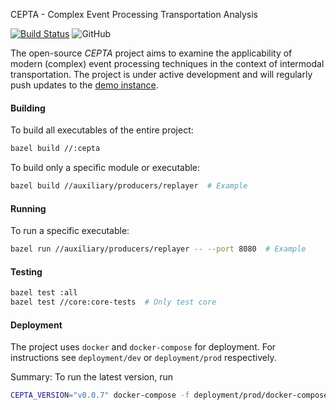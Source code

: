 CEPTA - Complex Event Processing Transportation Analysis

[![Build Status](https://travis-ci.com/bptlab/cepta.svg?branch=master)](https://travis-ci.com/bptlab/cepta)
![GitHub](https://img.shields.io/github/license/bptlab/cepta)

The open-source *CEPTA* project aims to examine the applicability of
modern (complex) event processing 
techniques in the context of intermodal transportation.
The project is under active development and will regularly 
push updates to the [demo instance](https://bpt-lab.org/cepta). 

#### Building
To build all executables of the entire project:
```bash
bazel build //:cepta
```
To build only a specific module or executable:
```bash
bazel build //auxiliary/producers/replayer  # Example
```

#### Running
To run a specific executable:
```bash
bazel run //auxiliary/producers/replayer -- --port 8080  # Example
```

#### Testing
```bash
bazel test :all
bazel test //core:core-tests  # Only test core
``` 

#### Deployment
The project uses `docker` and `docker-compose` for deployment.
For instructions see `deployment/dev` or `deployment/prod` respectively.

Summary: To run the latest version, run 
```bash
CEPTA_VERSION="v0.0.7" docker-compose -f deployment/prod/docker-compose.yml up
```